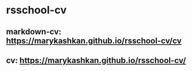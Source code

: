 # rsschool-cv
## markdown-cv: https://marykashkan.github.io/rsschool-cv/cv
## cv: https://marykashkan.github.io/rsschool-cv/
